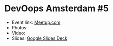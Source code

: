 # DevOops Amsterdam #5 

- Event link: [Meetup.com](https://www.meetup.com/amsterdam-devooops-meetup-group/events/298416527/)
- Photos: 
- Video: 
- Slides: [Google Slides Deck](https://docs.google.com/presentation/d/15OkDT31ll8dBakYg15Sj_1HNR7qI57tNSdb_IbTak40/edit?usp=sharing)
